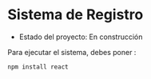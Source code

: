 <h1>Sistema de Registro</h1>

- Estado del proyecto: En construcción

Para ejecutar el sistema, debes poner : 

```npm install react```

